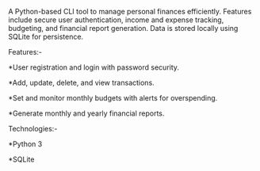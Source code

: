 A Python-based CLI tool to manage personal finances efficiently. Features include secure user authentication, income and expense tracking, budgeting, and financial report generation. Data is stored locally using SQLite for persistence.

Features:-

*User registration and login with password security.

*Add, update, delete, and view transactions.

*Set and monitor monthly budgets with alerts for overspending.

*Generate monthly and yearly financial reports.

Technologies:-

*Python 3

*SQLite
